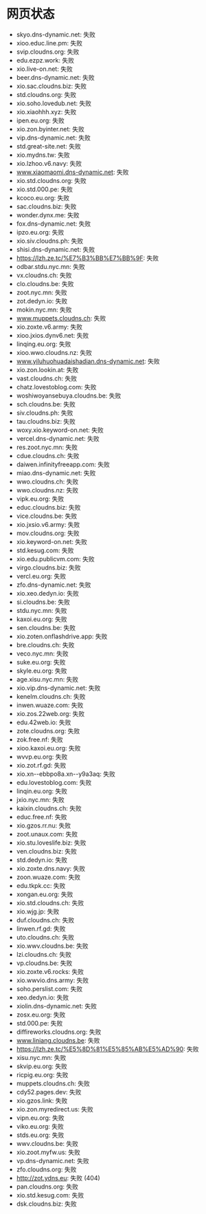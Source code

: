 # 网页状态
- skyo.dns-dynamic.net: 失败
- xioo.educ.line.pm: 失败
- svip.cloudns.org: 失败
- edu.ezpz.work: 失败
- xio.live-on.net: 失败
- beer.dns-dynamic.net: 失败
- xio.sac.cloudns.biz: 失败
- std.cloudns.org: 失败
- xio.soho.lovedub.net: 失败
- xio.xiaohhh.xyz: 失败
- ipen.eu.org: 失败
- xio.zon.byinter.net: 失败
- vip.dns-dynamic.net: 失败
- std.great-site.net: 失败
- xio.mydns.tw: 失败
- xio.lzhoo.v6.navy: 失败
- www.xiaomaomi.dns-dynamic.net: 失败
- xio.std.cloudns.org: 失败
- xio.std.000.pe: 失败
- kcoco.eu.org: 失败
- sac.cloudns.biz: 失败
- wonder.dynx.me: 失败
- fox.dns-dynamic.net: 失败
- ipzo.eu.org: 失败
- xio.siv.cloudns.ph: 失败
- shisi.dns-dynamic.net: 失败
- https://lzh.ze.tc/%E7%B3%BB%E7%BB%9F: 失败
- odbar.stdu.nyc.mn: 失败
- vx.cloudns.ch: 失败
- clo.cloudns.be: 失败
- zoot.nyc.mn: 失败
- zot.dedyn.io: 失败
- mokin.nyc.mn: 失败
- www.muppets.cloudns.ch: 失败
- xio.zoxte.v6.army: 失败
- xioo.jxios.dynv6.net: 失败
- linqing.eu.org: 失败
- xioo.wwo.cloudns.nz: 失败
- www.yiluhuohuadaishadian.dns-dynamic.net: 失败
- xio.zon.lookin.at: 失败
- vast.cloudns.ch: 失败
- chatz.lovestoblog.com: 失败
- woshiwoyansebuya.cloudns.be: 失败
- sch.cloudns.be: 失败
- siv.cloudns.ph: 失败
- tau.cloudns.biz: 失败
- woxy.xio.keyword-on.net: 失败
- vercel.dns-dynamic.net: 失败
- res.zoot.nyc.mn: 失败
- cdue.cloudns.ch: 失败
- daiwen.infinityfreeapp.com: 失败
- miao.dns-dynamic.net: 失败
- wwo.cloudns.ch: 失败
- wwo.cloudns.nz: 失败
- vipk.eu.org: 失败
- educ.cloudns.biz: 失败
- vice.cloudns.be: 失败
- xio.jxsio.v6.army: 失败
- mov.cloudns.org: 失败
- xio.keyword-on.net: 失败
- std.kesug.com: 失败
- xio.edu.publicvm.com: 失败
- virgo.cloudns.biz: 失败
- vercl.eu.org: 失败
- zfo.dns-dynamic.net: 失败
- xio.xeo.dedyn.io: 失败
- si.cloudns.be: 失败
- stdu.nyc.mn: 失败
- kaxoi.eu.org: 失败
- sen.cloudns.be: 失败
- xio.zoten.onflashdrive.app: 失败
- bre.cloudns.ch: 失败
- veco.nyc.mn: 失败
- suke.eu.org: 失败
- skyle.eu.org: 失败
- age.xisu.nyc.mn: 失败
- xio.vip.dns-dynamic.net: 失败
- kenelm.cloudns.ch: 失败
- inwen.wuaze.com: 失败
- xio.zos.22web.org: 失败
- edu.42web.io: 失败
- zote.cloudns.org: 失败
- zok.free.nf: 失败
- xioo.kaxoi.eu.org: 失败
- wvvp.eu.org: 失败
- xio.zot.rf.gd: 失败
- xio.xn--ebbpo8a.xn--y9a3aq: 失败
- edu.lovestoblog.com: 失败
- linqin.eu.org: 失败
- jxio.nyc.mn: 失败
- kaixin.cloudns.ch: 失败
- educ.free.nf: 失败
- xio.gzos.rr.nu: 失败
- zoot.unaux.com: 失败
- xio.stu.loveslife.biz: 失败
- ven.cloudns.biz: 失败
- std.dedyn.io: 失败
- xio.zoxte.dns.navy: 失败
- zoon.wuaze.com: 失败
- edu.tkpk.cc: 失败
- xongan.eu.org: 失败
- xio.std.cloudns.ch: 失败
- xio.wjg.jp: 失败
- duf.cloudns.ch: 失败
- linwen.rf.gd: 失败
- uto.cloudns.ch: 失败
- xio.wwv.cloudns.be: 失败
- lzi.cloudns.ch: 失败
- vp.cloudns.be: 失败
- xio.zoxte.v6.rocks: 失败
- xio.wwvio.dns.army: 失败
- soho.perslist.com: 失败
- xeo.dedyn.io: 失败
- xiolin.dns-dynamic.net: 失败
- zosx.eu.org: 失败
- std.000.pe: 失败
- diffireworks.cloudns.org: 失败
- www.liniang.cloudns.be: 失败
- https://lzh.ze.tc/%E5%8D%81%E5%85%AB%E5%AD%90: 失败
- xisu.nyc.mn: 失败
- skvip.eu.org: 失败
- ricpig.eu.org: 失败
- muppets.cloudns.ch: 失败
- cdy52.pages.dev: 失败
- xio.gzos.link: 失败
- xio.zon.myredirect.us: 失败
- vipn.eu.org: 失败
- viko.eu.org: 失败
- stds.eu.org: 失败
- wwv.cloudns.be: 失败
- xio.zoot.myfw.us: 失败
- vp.dns-dynamic.net: 失败
- zfo.cloudns.org: 失败
- http://zot.ydns.eu: 失败 (404)
- pan.cloudns.org: 失败
- xio.std.kesug.com: 失败
- dsk.cloudns.biz: 失败
